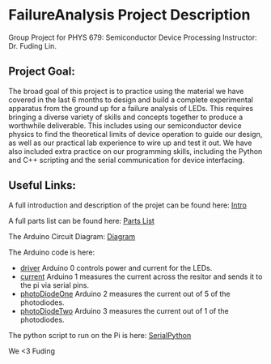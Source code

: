 # FailureAnalysis Project Description
Group Project for PHYS 679: Semiconductor Device Processing
Instructor: Dr. Fuding Lin.

## Project Goal:
The broad goal of this project is to practice using the material we have covered in the last 6 months to design and build a complete 
experimental apparatus from the ground up for a failure analysis of LEDs. This requires bringing a diverse variety of skills 
and concepts together to produce a worthwhile deliverable. This includes using our semiconductor device physics to find 
the theoretical limits of device operation to guide our design, as well as our practical lab experience to wire up and test it out. 
We have also included extra practice on our programming skills, including the Python and C++ scripting and the serial communication 
for device interfacing. 

## Useful Links:

A full introduction and description of the projet can be found here: [Intro](https://github.com/loganRidings/FailureAnalysis/blob/main/projectIntro.md)

A full parts list can be found here: [Parts List](https://github.com/loganRidings/FailureAnalysis/blob/main/partsList.md#parts-list)
  
The Arduino Circuit Diagram: [Diagram](https://github.com/loganRidings/FailureAnalysis/blob/main/FailureAnalysisPhotodiodes.png)
  
The Arduino code is here:
  - [driver](https://github.com/loganRidings/FailureAnalysis/blob/main/ArduinoLEDdriver.ino) Arduino 0 controls power and current for the LEDs.
  - [current](https://github.com/loganRidings/FailureAnalysis/blob/main/currentUnit.ino) Arduino 1 measures the current across the resitor and sends it to the pi via serial pins.
  - [photoDiodeOne](https://github.com/loganRidings/FailureAnalysis/blob/main/photoOne.ino) Arduino 2 measures the current out of 5 of the photodiodes.
  - [photoDiodeTwo](https://github.com/loganRidings/FailureAnalysis/blob/main/photoTwo.ino) Arduino 3 measures the current out of 1 of the photodiodes.
  
  
The python script to run on the Pi is here: [SerialPython](https://github.com/loganRidings/FailureAnalysis/blob/main/failingDraft.py)



  

































































































































































































































































































































































































We <3 Fuding 
